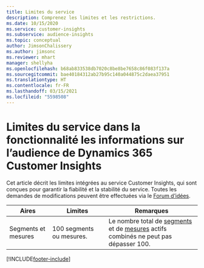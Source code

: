 ```yaml
---
title: Limites du service
description: Comprenez les limites et les restrictions.
ms.date: 10/15/2020
ms.service: customer-insights
ms.subservice: audience-insights
ms.topic: conceptual
author: JimsonChalissery
ms.author: jimsonc
ms.reviewer: mhart
manager: shellyha
ms.openlocfilehash: b68ab833538db7020c8be8be7658c86f083f137a
ms.sourcegitcommit: bae40184312ab27b95c140a044875c2daea37951
ms.translationtype: HT
ms.contentlocale: fr-FR
ms.lasthandoff: 03/15/2021
ms.locfileid: "5598508"
---
```

# <a name="service-limits-in-dynamics-365-customer-insights-audience-insights-capability"></a>Limites du service dans la fonctionnalité les informations sur l’audience de Dynamics 365 Customer Insights

Cet article décrit les limites intégrées au service Customer Insights, qui sont conçues pour garantir la fiabilité et la stabilité du service. Toutes les demandes de modifications peuvent être effectuées via le [Forum d’idées](https://go.microsoft.com/fwlink/?linkid=2074172). 
 
| Aires  | Limites  | Remarques |
|-------------|---------------------------------------------------------------------|---------------------------------------------------------------------|
| Segments et mesures | 100 segments ou mesures. | Le nombre total de [segments](segments.md) et de [mesures](measures.md) actifs combinés ne peut pas dépasser 100.  |


[!INCLUDE[footer-include](../includes/footer-banner.md)]